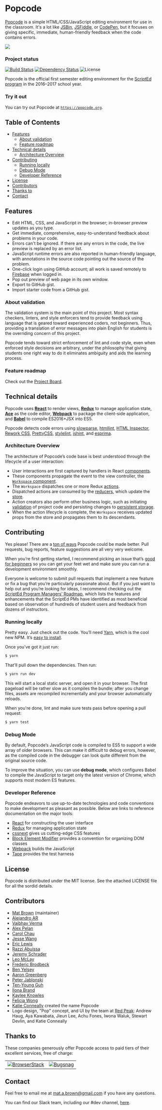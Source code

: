# Popcode #

[Popcode](https://popcode.org) is a simple HTML/CSS/JavaScript editing
environment for use in the classroom. It's a lot like [JSBin](http://jsbin.com),
[JSFiddle](https://jsfiddle.net), or [CodePen](https://codepen.io), but it focuses on
giving specific, immediate, human-friendly feedback when the code contains errors.

[![](https://cl.ly/1W1e1h3w073u/popscreens.png)](https://popcode.org)

### Project status ###

[![Build Status](https://travis-ci.org/popcodeorg/popcode.svg?branch=master)](https://travis-ci.org/popcodeorg/popcode) [![Dependency Status](https://david-dm.org/popcodeorg/popcode.svg)](https://david-dm.org/popcodeorg/popcode) ![License](https://img.shields.io/github/license/popcodeorg/popcode.svg)

Popcode is the official first semester editing environment for the [ScriptEd
program](https://scripted.org) in the 2016–2017 school year.

### Try it out ###

You can try out Popcode at
[`https://popcode.org`](https://popcode.org).

<!-- START doctoc generated TOC please keep comment here to allow auto update -->
<!-- DON'T EDIT THIS SECTION, INSTEAD RE-RUN doctoc TO UPDATE -->
## Table of Contents

- [Features](#features)
  - [About validation](#about-validation)
  - [Feature roadmap](#feature-roadmap)
- [Technical details](#technical-details)
  - [Architecture Overview](#architecture-overview)
- [Contributing](#contributing)
  - [Running locally](#running-locally)
  - [Debug Mode](#debug-mode)
  - [Developer Reference](#developer-reference)
- [License](#license)
- [Contributors](#contributors)
- [Thanks to](#thanks-to)
- [Contact](#contact)

<!-- END doctoc generated TOC please keep comment here to allow auto update -->

## Features ##

* Edit HTML, CSS, and JavaScript in the browser; in-browser preview updates as
  you type.
* Get immediate, comprehensive, easy-to-understand feedback about problems in
  your code.
* Errors can't be ignored. If there are any errors in the code, the live
  preview is replaced by an error list.
* JavaScript runtime errors are also reported in human-friendly language, with
  annotations in the source code pointing out the source of the problem.
* One-click login using GitHub account; all work is saved remotely to
  [Firebase](https://firebase.google.com/) when logged in.
* Pop out preview of web page in its own window.
* Export to GitHub gist.
* Import starter code from a GitHub gist.

### About validation ###

The validation system is the main point of this project. Most syntax checkers,
linters, and style enforcers tend to provide feedback using language that is
geared toward experienced coders, not beginners. Thus, providing a translation
of error messages into plain English for students is the overriding concern of
this project.

Popcode tends toward strict enforcement of lint and code style, even when
enforced style decisions are arbitrary, under the philosophy that giving
students one right way to do it eliminates ambiguity and aids the learning
process.

### Feature roadmap ###

Check out the [Project Board](https://github.com/popcodeorg/popcode/projects/3).

## Technical details ##

Popcode uses [**React**](https://facebook.github.io/react/) to render views,
[**Redux**](http://redux.js.org/) to manage application state,
[**Ace**](https://ace.c9.io/) as the code editor,
[**Webpack**](https://webpack.github.io/) to package the client-side
application, and [**Babel**](https://babeljs.io/) to compile ES2016+JSX into ES5.

Popcode detects code errors using
[slowparse](https://github.com/mozilla/slowparse),
[htmllint](https://github.com/htmllint/htmllint),
[HTML Inspector](https://github.com/philipwalton/html-inspector),
[Rework CSS](https://github.com/reworkcss/css),
[PrettyCSS](https://github.com/fidian/PrettyCSS),
[stylelint](https://github.com/stylelint/stylelint),
[jshint](https://github.com/jshint/jshint), and [esprima](http://esprima.org/).

### Architecture Overview ###

The architecture of Popcode’s code base is best understood through the
lifecycle of a user interaction:

* User interactions are first captured by handlers in React
  [components](https://github.com/popcodeorg/popcode/tree/master/src/components).
* These components propagate the event to the view controller, the [`Workspace`
  component](https://github.com/popcodeorg/popcode/blob/master/src/components/Workspace.jsx).
* The `Workspace` dispatches one or more Redux
  [actions](https://github.com/popcodeorg/popcode/tree/master/src/actions).
* Dispatched actions are consumed by the
  [reducers](https://github.com/popcodeorg/popcode/tree/master/src/reducers),
  which update the
  [store](https://github.com/popcodeorg/popcode/blob/master/src/store.js).
* Action creators also perform other business logic, such as initiating
  [validation](https://github.com/popcodeorg/popcode/tree/master/src/validations)
  of project code and persisting changes to
  [persistent storage](https://github.com/popcodeorg/popcode/blob/master/src/persistors).
* When the action lifecycle is complete, the `Workspace` receives updated
  props from the store and propagates them to its descendants.

## Contributing ##

Yes please! There are a [ton of
ways](https://github.com/popcodeorg/popcode/issues)
Popcode could be made better. Pull requests, bug reports, feature suggestions
are all very very welcome.

When you’re first getting started, I recommend picking an issue that’s [good for
beginners](https://github.com/popcodeorg/popcode/issues?q=is%3Aopen+is%3Aissue+label%3Agood-for-beginner) so you can get your feet wet and make sure you can run a development environment smoothly.

Everyone is welcome to submit pull requests that implement a new feature or fix
a bug that you’re particularly passionate about. But if you just want to help
out and you’re looking for ideas, I recommend checking out the [ScriptEd
Program Managers’ Roadmap](https://github.com/popcodeorg/popcode/projects/3),
which lists the features and enhancements that the ScriptEd PMs have identified
as most beneficial based on observation of hundreds of student users and
feedback from dozens of instructors.

### Running locally ###

Pretty easy. Just check out the code. You’ll need [Yarn](https://yarnpkg.com/),
which is the cool new NPM. It’s [easy to
install](https://yarnpkg.com/en/docs/install).

Once you’ve got it just run:

```bash
$ yarn
```

That'll pull down the dependencies. Then run:

```bash
$ yarn run dev
```

This will start a local static server, and open it in your browser. The first
pageload will be rather slow as it compiles the bundle; after you change files,
assets are recompiled incrementally and your browser automatically reloads.

When you're done, lint and make sure tests pass before opening a pull request:

```bash
$ yarn test
```

### Debug Mode ###

By default, Popcode’s JavaScript code  is compiled to ES5 to support a wide
array of older browsers. This can make it difficult to debug errors, however,
as the compiled code in the debugger can look quite different from the original
source code.

To improve the situation, you can use **debug mode**, which configures Babel to
compile the JavaScript to target only the latest version of Chrome, which
supports most modern ES features.

### Developer Reference ###

Popcode endeavors to use up-to-date technologies and code conventions to make
development as pleasant as possible. Below are links to reference documentation
on the major tools:

* [React](https://facebook.github.io/react/docs/react-component.html) for
  constructing the user interface
* [Redux](http://redux.js.org/) for managing application state
* [cssnext](http://cssnext.io/features/) gives us cutting-edge CSS features
* [Block Element Modifier](https://en.bem.info/methodology/naming-convention/)
  provides a convention for organizing DOM classes
* [Webpack](https://webpack.github.io/docs/configuration.html) builds the
  JavaScript
* [Tape](https://github.com/substack/tape) provides the test harness

## License ##

Popcode is distributed under the MIT license. See the attached LICENSE file
for all the sordid details.

## Contributors ##

* [Mat Brown](https://github.com/outoftime) (maintainer)
* [Alejandro AR](https://github.com/kinduff)
* [Vaibhav Verma](https://github.com/v)
* [Alex Pelan](https://github.com/alexpelan)
* [Carol Chau](https://github.com/carolchau)
* [Jesse Wang](https://github.com/jwang1919)
* [Eric Lewis](http://www.ericandrewlewis.com/)
* [Razzi Abuissa](https://razzi.abuissa.net/)
* [Jeremy Schrader](http://www.pattern-factory.com/)
* [Leo McLay](https://github.com/leo-alexander)
* [Frederic Brodbeck](http://www.freder.io/)
* [Ben Yelsey](https://github.com/inlinestyle)
* [Aaron Greenberg](https://github.com/ajgreenb)
* [Peter Jablonski](https://github.com/pwjablonski)
* [Ten-Young Guh](https://github.com/tenyoung795)
* [Ilona Brand](https://github.com/ibrand)
* [Kaylee Knowles](https://github.com/kaylee42)
* [Felicia Wong](https://github.com/quixotically)
* [Katie Conneally](http://www.katieconneally.com/) created the name Popcode
* Logo design, "Pop" concept, and UI by the team at
  [Red Peak](http://redpeakgroup.com): Andrew Haug, Aya Kawabata, Jieun Lee,
  Achu Fones, Iwona Waluk, Stewart Devlin, and Katie Conneally

## Thanks to ##

These companies generously offer Popcode access to paid tiers of their
excellent services, free of charge:

<table><tbody><tr>
<td>
<a href="https://browserstack.com">
<img alt="BrowserStack"
src="https://cloud.githubusercontent.com/assets/14214/19059103/23ffe174-89ab-11e6-8de3-482780488df5.png">
</a>
</td>
<td>
<a href="https://bugsnag.com">
<img alt="Bugsnag"
src="https://cloud.githubusercontent.com/assets/14214/19059115/428a80f4-89ab-11e6-8d05-d8d0795266fd.png">
</a>
</td>
</tr>
</tbody>
</table>

## Contact ##

Feel free to email me at [mat.a.brown@gmail.com](mailto:mat.a.brown@gmail.com) if you have any questions.

You can find our Slack team, including our #dev channel, [here](https://slack.popcode.org). 
